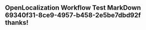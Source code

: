 <properties
ms.topic="hero-topic"
ms.test1="hero-topic"
ms.test2="test"/>

## OpenLocalization Workflow Test MarkDown 69340f31-8ce9-4957-b458-2e5be7dbd92f thanks!

